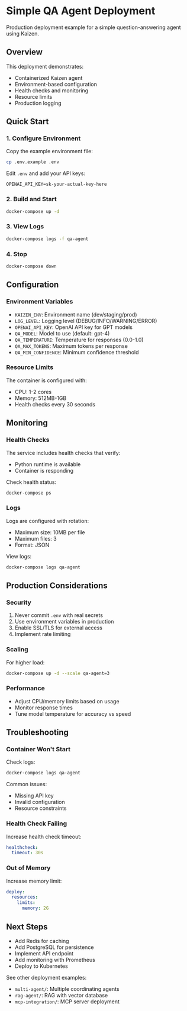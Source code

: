 # Simple QA Agent Deployment

Production deployment example for a simple question-answering agent using Kaizen.

## Overview

This deployment demonstrates:
- Containerized Kaizen agent
- Environment-based configuration
- Health checks and monitoring
- Resource limits
- Production logging

## Quick Start

### 1. Configure Environment

Copy the example environment file:

```bash
cp .env.example .env
```

Edit `.env` and add your API keys:

```env
OPENAI_API_KEY=sk-your-actual-key-here
```

### 2. Build and Start

```bash
docker-compose up -d
```

### 3. View Logs

```bash
docker-compose logs -f qa-agent
```

### 4. Stop

```bash
docker-compose down
```

## Configuration

### Environment Variables

- `KAIZEN_ENV`: Environment name (dev/staging/prod)
- `LOG_LEVEL`: Logging level (DEBUG/INFO/WARNING/ERROR)
- `OPENAI_API_KEY`: OpenAI API key for GPT models
- `QA_MODEL`: Model to use (default: gpt-4)
- `QA_TEMPERATURE`: Temperature for responses (0.0-1.0)
- `QA_MAX_TOKENS`: Maximum tokens per response
- `QA_MIN_CONFIDENCE`: Minimum confidence threshold

### Resource Limits

The container is configured with:
- CPU: 1-2 cores
- Memory: 512MB-1GB
- Health checks every 30 seconds

## Monitoring

### Health Checks

The service includes health checks that verify:
- Python runtime is available
- Container is responding

Check health status:

```bash
docker-compose ps
```

### Logs

Logs are configured with rotation:
- Maximum size: 10MB per file
- Maximum files: 3
- Format: JSON

View logs:

```bash
docker-compose logs qa-agent
```

## Production Considerations

### Security

1. Never commit `.env` with real secrets
2. Use environment variables in production
3. Enable SSL/TLS for external access
4. Implement rate limiting

### Scaling

For higher load:

```bash
docker-compose up -d --scale qa-agent=3
```

### Performance

- Adjust CPU/memory limits based on usage
- Monitor response times
- Tune model temperature for accuracy vs speed

## Troubleshooting

### Container Won't Start

Check logs:
```bash
docker-compose logs qa-agent
```

Common issues:
- Missing API key
- Invalid configuration
- Resource constraints

### Health Check Failing

Increase health check timeout:
```yaml
healthcheck:
  timeout: 30s
```

### Out of Memory

Increase memory limit:
```yaml
deploy:
  resources:
    limits:
      memory: 2G
```

## Next Steps

- Add Redis for caching
- Add PostgreSQL for persistence
- Implement API endpoint
- Add monitoring with Prometheus
- Deploy to Kubernetes

See other deployment examples:
- `multi-agent/`: Multiple coordinating agents
- `rag-agent/`: RAG with vector database
- `mcp-integration/`: MCP server deployment
